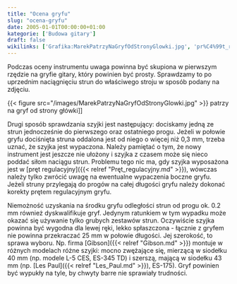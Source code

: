 ```yaml
---
title: "Ocena gryfu"
slug: "ocena-gryfu"
date: 2005-01-01T00:00:00+01:00
kategorie: ['Budowa gitary']
draft: false
wikilinks: ['Grafika:MarekPatrzyNaGryfOdStronyGlowki.jpg', 'pr%C4%99t_regulacyjny', 'Gibson', 'Les_Paul']
---
```

Podczas oceny instrumentu uwaga powinna być skupiona w pierwszym rzędzie
na gryfie gitary, który powinien być prosty. Sprawdzamy to po uprzednim
naciągnięciu strun do właściwego stroju w sposób podany na zdjęciu.

{{< figure src="/images/MarekPatrzyNaGryfOdStronyGlowki.jpg" >}} patrzy
na gryf od strony główki\]\]

Drugi sposób sprawdzania szyjki jest następujący: dociskamy jedną ze
strun jednocześnie do pierwszego oraz ostatniego progu. Jeżeli w połowie
gryfu dociśnięta struna oddalona jest od niego o więcej niż 0,3 mm,
trzeba uznać, że szyjka jest wypaczona. Należy pamiętać o tym, że nowy
instrument jest jeszcze nie ułożony i szyjka z czasem może się nieco
poddać siłom naciągu strun. Problemu tego nic ma, gdy szyjka wyposażona
jest w [pręt regulacyjny]({{< relref "Pręt_regulacyjny.md" >}}), wówczas należy
tylko zwrócić uwagę na ewentualne wypaczenia boczne gryfu. Jeżeli struny
przylegają do progów na całej długości gryfu należy dokonać korekty
prętem regulacyjnym gryfu.

Niemożność uzyskania na środku gryfu odległości strun od progu ok. 0.2
mm również dyskwalifikuje gryf. Jedynym ratunkiem w tym wypadku może
okazać się używanie tylko grubych zestawów strun. Oczywiście szyjka
powinna być wygodna dla lewej ręki, lekko spłaszczona - łącznie z gryfem
nie powinna przekraczać 25 mm w połowie długości. Jej szerokość, to
sprawa wyboru. Np. firma [Gibson]({{< relref "Gibson.md" >}}) montuje w różnych
modelach różne szyjki: mocno zwężające się, mierzącą w siodełku 40 mm
(np. modele L-5 CES, ES-345 TD) i szerszą, mającą w siodełku 43 mm (np.
[Les Paul]({{< relref "Les_Paul.md" >}}), ES-175). Gryf powinien być wypukły na
tyle, by chwyty barre nie sprawiały trudności.

